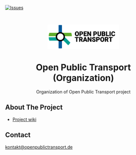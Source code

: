 [![Issues](https://img.shields.io/github/issues/open-public-transport/open-public-transport)](https://github.com/open-public-transport/open-public-transport/issues)

<br />
<p align="center">
  <a href="https://github.com/open-public-transport/open-public-transport">
    <img src="./logo_with_text.png" alt="Logo" height="80">
  </a>

  <h1 align="center">Open Public Transport (Organization)</h1>

  <p align="center">
    Organization of Open Public Transport project 
  </p>
</p>

## About The Project

* [Project wiki](https://github.com/open-public-transport/open-public-transport/wiki)

## Contact

kontakt@openpublictransport.de
